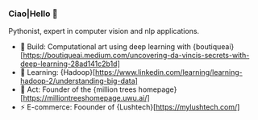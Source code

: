 ### Ciao|Hello 👋


Pythonist, expert in computer vision and nlp applications. 
- 🎨 Build: Computational art using deep learning with {boutiqueai}[https://boutiqueai.medium.com/uncovering-da-vincis-secrets-with-deep-learning-28ad141c2b1d] 
- 🌱 Learning: {Hadoop}[https://www.linkedin.com/learning/learning-hadoop-2/understanding-big-data]
- 🌳 Act: Founder of the {million trees homepage}[https://milliontreeshomepage.uwu.ai/]
- ⚡️ E-commerce: Foounder of {Lushtech}[https://mylushtech.com/]




